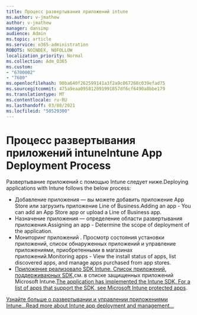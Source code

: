 ```yaml
---
title: Процесс развертывания приложений intune
ms.author: v-jmathew
author: v-jmathew
manager: dansimp
audience: Admin
ms.topic: article
ms.service: o365-administration
ROBOTS: NOINDEX, NOFOLLOW
localization_priority: Normal
ms.collection: Adm_O365
ms.custom:
- "6700002"
- "7680"
ms.openlocfilehash: 90ba640f262599141a3f2a9c067268c039efad75
ms.sourcegitcommit: 475a9eaa095812091991857df6cf6490a8bbe179
ms.translationtype: MT
ms.contentlocale: ru-RU
ms.lasthandoff: 03/08/2021
ms.locfileid: "50529300"
---
```

# <a name="intune-app-deployment-process"></a><span data-ttu-id="6103f-102">Процесс развертывания приложений intune</span><span class="sxs-lookup"><span data-stu-id="6103f-102">Intune App Deployment Process</span></span>

<span data-ttu-id="6103f-103">Развертывание приложений с помощью Intune следует ниже.</span><span class="sxs-lookup"><span data-stu-id="6103f-103">Deploying applications with Intune follows the below process:</span></span>

- <span data-ttu-id="6103f-104">Добавление приложения — вы можете добавить приложение App Store или загрузить приложение Line of Business.</span><span class="sxs-lookup"><span data-stu-id="6103f-104">Adding an app - You can add an App Store app or upload a Line of Business app.</span></span>
- <span data-ttu-id="6103f-105">Назначение приложения — определение области развертывания приложения.</span><span class="sxs-lookup"><span data-stu-id="6103f-105">Assigning an app - Determine the scope of deployment of the application.</span></span>
- <span data-ttu-id="6103f-106">Мониторинг приложений . Просмотр состояния установки приложений, список обнаруженных приложений и управление приложениями, приобретенными в магазинах приложений.</span><span class="sxs-lookup"><span data-stu-id="6103f-106">Monitoring apps - View the install status of apps, list discovered apps, and manage apps purchased from app stores.</span></span>
- <span data-ttu-id="6103f-107">[Приложение реализовало SDK Intune. Список приложений, поддерживаюных SDK,](https://docs.microsoft.com/mem/intune/apps/apps-supported-intune-apps)см. в списке защищенных приложений Microsoft Intune.</span><span class="sxs-lookup"><span data-stu-id="6103f-107">[The application has implemented the Intune SDK. For a list of apps that support the SDK, see Microsoft Intune protected apps](https://docs.microsoft.com/mem/intune/apps/apps-supported-intune-apps).</span></span>

[<span data-ttu-id="6103f-108">Узнайте больше о развертывании и управлении приложениями Intune...</span><span class="sxs-lookup"><span data-stu-id="6103f-108">Read more about Intune app deployment and management...</span></span>](https://docs.microsoft.com/mem/intune/apps/app-management)
